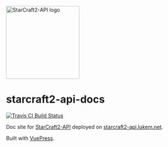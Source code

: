 <img src="https://raw.githubusercontent.com/lukemnet/starcraft2-api-docs/master/docs/.vuepress/public/logo.png" alt="StarCraft2-API logo" width="200" height="200">

# starcraft2-api-docs

[![Travis CI Build Status](https://travis-ci.org/lukemnet/starcraft2-api-docs.svg?branch=master)](https://travis-ci.org/lukemnet/starcraft2-api-docs)


Doc site for [StarCraft2-API](https://github.com/lukemnet/starcraft2-api) deployed on [starcraft2-api.lukem.net](https://starcraft2-api.lukem.net).

Built with [VuePress](https://vuepress.vuejs.org/).
